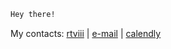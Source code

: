 

```bash
Hey there!
```
 My contacts: [rtviii](https://t.me/rtviii) | [e-mail](mailto:rtkushner@gmail.com) | [calendly](https://calendly.com/rxz/) 
